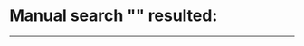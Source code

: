 <!--
   - $File: search.html $
   - $Date: 2018-10-18 23:15:57 $
   - $Revision: $
   - $Creator: Jen-Chieh Shen $
   - $Notice: See LICENSE.txt for modification and distribution information
   -                   Copyright © 2018 by Shen, Jen-Chieh $
-->


<div id="content-header">
  <h1>Manual search "<span class="search-keyword"></span>" resulted: </h1>
</div>

<hr class="con-hr" />

<div id="search-result-block"></div>
